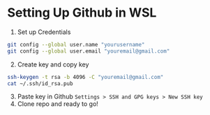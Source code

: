 # Setting Up Github in WSL
1. Set up Credentials 
```bash 
git config --global user.name "yourusername"
git config --global user.email "youremail@gmail.com"
```
2. Create key and copy key
```bash
ssh-keygen -t rsa -b 4096 -C "youremail@gmail.com"
cat ~/.ssh/id_rsa.pub
```
3. Paste key in Github `Settings > SSH and GPG keys > New SSH key`
4. Clone repo and ready to go! 